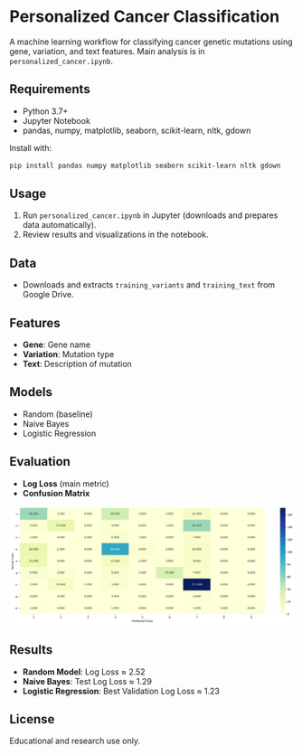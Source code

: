 # Personalized Cancer Classification

A machine learning workflow for classifying cancer genetic mutations using gene, variation, and text features. Main analysis is in `personalized_cancer.ipynb`.

## Requirements
- Python 3.7+
- Jupyter Notebook
- pandas, numpy, matplotlib, seaborn, scikit-learn, nltk, gdown

Install with:
```bash
pip install pandas numpy matplotlib seaborn scikit-learn nltk gdown
```

## Usage
1. Run `personalized_cancer.ipynb` in Jupyter (downloads and prepares data automatically).
2. Review results and visualizations in the notebook.

## Data
- Downloads and extracts `training_variants` and `training_text` from Google Drive.

## Features
- **Gene**: Gene name
- **Variation**: Mutation type
- **Text**: Description of mutation

## Models
- Random (baseline)
- Naive Bayes
- Logistic Regression

## Evaluation
- **Log Loss** (main metric)
- **Confusion Matrix**

![Confusion Matrix](confusion_matrix.png)

## Results
- **Random Model**: Log Loss ≈ 2.52
- **Naive Bayes**: Test Log Loss ≈ 1.29
- **Logistic Regression**: Best Validation Log Loss ≈ 1.23

## License
Educational and research use only. 